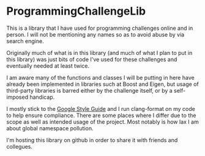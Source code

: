# ProgrammingChallengeLib

This is a library that I have used for programming challenges online and in person. I will not be mentioning any names so as to avoid abuse by via search engine.

Originally much of what is in this library (and much of what I plan to put in this library) was just bits of code I've used for these challenges and eventually needed at least twice.

I am aware many of the functions and classes I will be putting in here have already been implemented in libraries such at Boost and Eigen, but usage of third-party libraries is barred either by the challenge itself, or by a self-imposed handicap.

I mostly stick to the [Google Style Guide](https://google.github.io/styleguide/cppguide.html) and I run clang-format on my code to help ensure compliance. There are some places where I differ due to the scope as well as intended usage of the project. Most notably is how lax I am about global namespace pollution.

I'm hosting this library on github in order to share it with friends and collegues.
